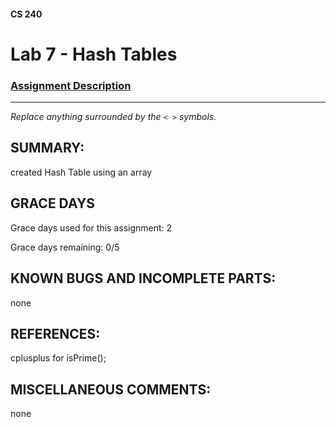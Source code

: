 #### CS 240
# Lab 7 - Hash Tables

### [Assignment Description](https://docs.google.com/document/d/1eoOjGVEV9_pi3Dn2ALeJ9XKwJD-29jiIJpMU9BojE-c/edit?usp=sharing)

***

_Replace anything surrounded by the `< >` symbols._

## SUMMARY:
 created Hash Table using an array

## GRACE DAYS
Grace days used for this assignment: 2

Grace days remaining: 0/5

## KNOWN BUGS AND INCOMPLETE PARTS:
 none

## REFERENCES:
 cplusplus for isPrime();

## MISCELLANEOUS COMMENTS:
 none

